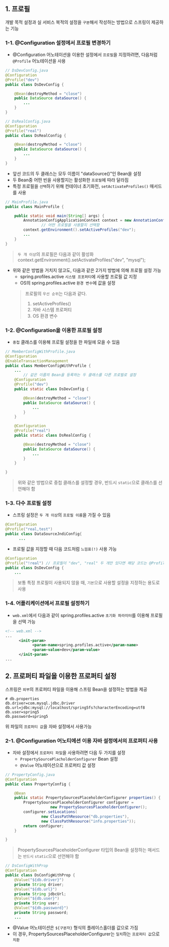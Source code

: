 ## 1. 프로필  
개발 목적 설정과 실 서비스 복적의 설정을 `구분`해서 작성하는 방법으로 스프링이 제공하는 기능  

### 1-1. @Configuration 설정에서 프로필 변경하기  
* @Configuration 어노테이션을 이용한 설정에서 `프로필`을 지정하려면, 다음처럼 `@Profile` 어노테이션을 사용  
~~~java
// DsDevConfig.java
@Configuration
@Profile("dev")
public class DsDevConfig {

	@Bean(destroyMethod = "close")
	public DataSource dataSource() {
		...
	}
}

// DsRealConfig.java
@Configuration
@Profile("real")
public class DsRealConfig {

	@Bean(destroyMethod = "close")
	public DataSource dataSource() {
		...
	}
}
~~~  
* 앞선 코드의 두 클래스는 모두 이름이 "dataSource()"인 Bean을 설정  
* 두 Bean중 어떤 빈을 사용할지는 활성화한 `프로필`에 따라 달라짐  
* 특정 프로필을 `선택`하기 위해 컨테이너 초기화전, `setActivateProfiles()` 매서드를 사용  
~~~java
// MainProfile.java
public class MainProfile {

	public static void main(String[] args) {
		AnnotationConfigApplicationContext context = new AnnotationConfigApplicationContext();
                // 어떤 프로필을 사용할지 선택함
		context.getEnvironment().setActiveProfiles("dev");
		...
	}
}
~~~  
> `두 개 이상`의 프로필은 다음과 같이 활성화  
> context.getEnvironment().setActivateProfiles("dev", "mysql");  

* 위와 같은 방법을 거치지 않고도, 다음과 같은 2가지 방법에 의해 프로필 설정 가능  
    * spring.profiles.active `시스템 프포퍼티`에 사용할 프로필 값 지정  
    * OS의 spring.profiles.active `환경 변수`에 값을 설정  
    > 프로필의 `우선 순위`는 다음과 같다.  
    > 1. setActiveProfiles()  
    > 2. 자바 시스템 프로퍼티  
    > 3. OS 환경 변수  

### 1-2. @Configuration을 이용한 프로필 설정  
* `중첩` 클래스를 이용해 프로필 설정을 한 파일에 모을 수 있음  
~~~java
// MemberConfigWithProfile.java
@Configuration
@EnableTransactionManagement
public class MemberConfigWithProfile {
	...
        // 같은 이름의 Bean을 등록하는 두 클래스를 다른 프로필로 설정  
	@Configuration
	@Profile("dev")
	public static class DsDevConfig {

		@Bean(destroyMethod = "close")
		public DataSource dataSource() {
			...
		}
	}

	@Configuration
	@Profile("real")
	public static class DsRealConfig {

		@Bean(destroyMethod = "close")
		public DataSource dataSource() {
			...
		}
	}

}
~~~  
> 위와 같은 방법으로 중첩 클래스를 설정할 경우, 반드시 `static`으로 클래스를 선언해야 함  

### 1-3. 다수 프로필 설정  
* 스프링 설정은 `두 개 이상`의 `프로필 이름`을 가질 수 있음  
~~~java
@Configuration
@Profile("real,test")
public class DataSourceJndiConfig{
      ...
~~~  

* 프로필 값을 지정할 때 다음 코드처럼 `느낌표(!)` 사용 가능  
~~~java
@Configuration
@Profile("!real") // 프로필이 "dev", "real" 두 개만 있다면 해당 코드는 @Profile("dev")와 동일한 코드
public class DsDevConfig {
	...
~~~  
> 보통 특정 프로필이 사용되지 않을 때, `기본`으로 사용할 설정을 지정하는 용도로 사용  

### 1-4. 어플리케이션에서 프로필 설정하기  
* `web.xml`에서 다음과 같이 spring.profiles.active `초기화 파라미터`를 이용해 프로필을 선택 가능  
~~~xml
<!-- web.xml -->
...
      <init-param>
            <param-name>spring.profiles.active</param-name>
            <param-value>dev</param-value>
      </init-param>
...
~~~  

## 2. 프로퍼티 파일을 이용한 프로퍼티 설정  
스프링은 `외부`의 프로퍼티 파일을 이용해 스프링 Bean을 설정하는 방법을 제공  
~~~properties
# db.properties
db.driver=com.mysql.jdbc.Driver
db.url=jdbc:mysql://localhost/spring5fs?characterEncoding=utf8
db.user=spring5
db.password=spring5
~~~  
위 파일의 `프로퍼티 값`을 자바 설정에서 사용가능  

### 2-1. @Configuration 어노티에션 이용 자바 설정에서의 프로퍼티 사용  
* 자바 설정에서 `프로퍼티 파일`을 사용하려면 다음 두 가지를 설정  
    * `PropertySourcePlacholderConfigurer` Bean 설정  
    * `@Value` 어노테이션으로 프로퍼티 값 설정  

~~~java
// PropertyConfig.java
@Configuration
public class PropertyConfig {

	@Bean
	public static PropertySourcesPlaceholderConfigurer properties() {
		PropertySourcesPlaceholderConfigurer configurer = 
                    new PropertySourcesPlaceholderConfigurer();
		configurer.setLocations(
				new ClassPathResource("db.properties"),
				new ClassPathResource("info.properties"));
		return configurer;
	}

}  
~~~  
> PropertySourcesPlaceholderConfigurer 타입의 Bean을 설정하는 매서드는 `반드시` `static`으로 선언해야 함  

~~~java
// DsConfigWithProp
@Configuration
public class DsConfigWithProp {
    @Value("${db.driver}")
    private String driver;
    @Value("${db.url}")
    private String jdbcUrl;
    @Value("${db.user}")
    private String user;
    @Value("${db.password}")
    private String password;
    ...
~~~  
* @Value 어노테이션은 `${구분자}` 형식의 플레이스홀더를 값으로 가짐  
* 이 경우, PropertySourcesPlaceholderConfigurer는 `일치`하는 `프로퍼티 값`으로 `치환`  